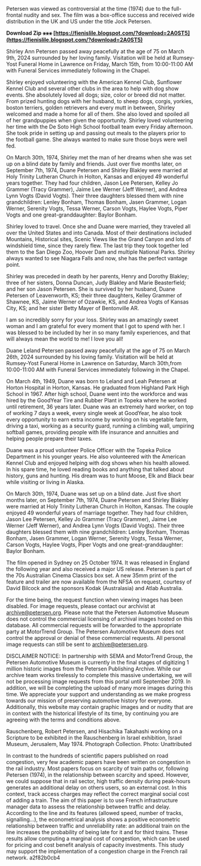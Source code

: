 
 
Petersen was viewed as controversial at the time (1974) due to the full-frontal nudity and sex. The film was a box-office success and received wide distribution in the UK and US under the title Jock Petersen.
 
**Download Zip ⚹⚹⚹ [https://fienislile.blogspot.com/?download=2A0ST5](https://fienislile.blogspot.com/?download=2A0ST5)**


 
Shirley Ann Petersen passed away peacefully at the age of 75 on March 9th, 2024 surrounded by her loving family. Visitation will be held at Rumsey-Yost Funeral Home in Lawrence on Friday, March 15th, from 10:00-11:00 AM with Funeral Services immediately following in the Chapel.
 
Shirley enjoyed volunteering with the American Kennel Club, Sunflower Kennel Club and several other clubs in the area to help with dog show events. She absolutely loved all dogs; size, color or breed did not matter. From prized hunting dogs with her husband, to sheep dogs, corgis, yorkies, boston terriers, golden retrievers and every mutt in between, Shirley welcomed and made a home for all of them. She also loved and spoiled all of her grandpuppies when given the opportunity. Shirley loved volunteering her time with the De Soto High School football team every Friday afternoon. She took pride in setting up and passing out meals to the players prior to the football game. She always wanted to make sure those boys were well fed.

On March 30th, 1974, Shirley met the man of her dreams when she was set up on a blind date by family and friends. Just over five months later, on September 7th, 1974, Duane Petersen and Shirley Blakley were married at Holy Trinity Lutheran Church in Holton, Kansas and enjoyed 49 wonderful years together. They had four children, Jason Lee Petersen, Kelley Jo Grammer (Tracy Grammer), Jaime Lee Werner (Jeff Werner), and Andrea Lynn Vogts (David Vogts). Their three daughters blessed them with nine grandchildren: Lenley Bonham, Thomas Bonham, Jasen Grammer, Logan Werner, Serenity Vogts, Tessa Werner, Carson Vogts, Haylee Vogts, Piper Vogts and one great-granddaughter: Baylor Bonham.
 
Shirley loved to travel. Once she and Duane were married, they traveled all over the United States and into Canada. Most of their destinations included Mountains, Historical sites, Scenic Views like the Grand Canyon and lots of windshield time, since they rarely flew. The last trip they took together led them to the San Diego Zoo, Hoover Dam and multiple National Parks. Shirley always wanted to see Niagara Falls and now, she has the perfect vantage point.
 
Shirley was preceded in death by her parents, Henry and Dorothy Blakley; three of her sisters, Donna Duncan, Judy Blakley and Marie Beasterfield; and her son Jason Petersen. She is survived by her husband, Duane Petersen of Leavenworth, KS; their three daughters, Kelley Grammer of Shawnee, KS, Jaime Werner of Ozawkie, KS, and Andrea Vogts of Kansas City, KS; and her sister Betty Mayer of Bentonville AR.
 
I am so incredibly sorry for your loss. Shirley was an amazingly sweet woman and I am grateful for every moment that I got to spend with her. I was blessed to be included by her in so many family experiences, and that will always mean the world to me! I love you all!
 
Duane Leland Petersen passed away peacefully at the age of 75 on March 26th, 2024 surrounded by his loving family. Visitation will be held at Rumsey-Yost Funeral Home in Lawrence on Saturday, March 30th,from 10:00-11:00 AM with Funeral Services immediately following in the Chapel.
 
On March 4th, 1949, Duane was born to Leland and Leah Petersen at Horton Hospital in Horton, Kansas. He graduated from Highland Park High School in 1967. After high school, Duane went into the workforce and was hired by the GoodYear Tire and Rubber Plant in Topeka where he worked until retirement, 36 years later. Duane was an extremely hard worker, on top of working 7 days a week, every single week at GoodYear, he also took every opportunity to earn extra income by working on his vegetable farm, driving a taxi, working as a security guard, running a climbing wall, umpiring softball games, providing people with life insurance and annuities and helping people prepare their taxes.
 
Duane was a proud volunteer Police Officer with the Topeka Police Department in his younger years. He also volunteered with the American Kennel Club and enjoyed helping with dog shows when his health allowed. In his spare time, he loved reading books and anything that talked about history, guns and hunting. His dream was to hunt Moose, Elk and Black bear while visiting or living in Alaska.
 
On March 30th, 1974, Duane was set up on a blind date. Just five short months later, on September 7th, 1974, Duane Petersen and Shirley Blakley were married at Holy Trinity Lutheran Church in Holton, Kansas. The couple enjoyed 49 wonderful years of marriage together. They had four children, Jason Lee Petersen, Kelley Jo Grammer (Tracy Grammer), Jaime Lee Werner (Jeff Werner), and Andrea Lynn Vogts (David Vogts). Their three daughters blessed them with nine grandchildren: Lenley Bonham, Thomas Bonham, Jasen Grammer, Logan Werner, Serenity Vogts, Tessa Werner, Carson Vogts, Haylee Vogts, Piper Vogts and one great-granddaughter: Baylor Bonham.
 
The film opened in Sydney on 25 October 1974. It was released in England the following year and also received a major US release. Petersen is part of the 70s Australian Cinema Classics box set. A new 35mm print of the feature and trailer are now available from the NFSA on request, courtesy of David Bilcock and the sponsors Kodak (Australasia) and Atlab Australia.
 
For the time being, the request function when viewing images has been disabled. For image requests, please contact our archivist at archive@petersen.org. Please note that the Petersen Automotive Museum does not control the commercial licensing of archival images hosted on this database. All commercial requests will be forwarded to the appropriate party at MotorTrend Group. The Petersen Automotive Museum does not control the approval or denial of these commercial requests. All personal image requests can still be sent to archive@petersen.org. 

 DISCLAIMER NOTICE: In partnership with SEMA and MotorTrend Group, the Petersen Automotive Museum is currently in the final stages of digitizing 1 million historic images from the Petersen Publishing Archive. While our archive team works tirelessly to complete this massive undertaking, we will not be processing image requests from this portal until September 2019. In addition, we will be completing the upload of many more images during this time. We appreciate your support and understanding as we make progress towards our mission of preserving automotive history for everyone. Additionally, this website may contain graphic images and or nudity that are in context with the historical lifestyle of its time, by continuing you are agreeing with the terms and conditions above.
 
Rauschenberg, Robert Petersen, and Hisachika Takahashi working on a Scripture to be exhibited in the Rauschenberg in Israel exhibition, Israel Museum, Jerusalem, May 1974. Photograph Collection. Photo: Unattributed
 
In contrast to the hundreds of scientific papers published on road congestion, very few academic papers have been written on congestion in the rail industry. Most papers focus on scarcity of train paths or, following Petersen (1974), in the relationship between scarcity and speed. However, we could suppose that in rail sector, high traffic density during peak-hours generates an additional delay on others users, so an external cost. In this context, track access charges may reflect the correct marginal social cost of adding a train. The aim of this paper is to use French infrastructure manager data to assess the relationship between traffic and delay. According to the line and its features (allowed speed, number of tracks, signalling…), the econometrical analysis shows a positive econometric relationship between traffic and unreliability rate: an additional train on the line increases the probability of being late for it and for third trains. These results allow computing a marginal cost of congestion, which can be used for pricing and cost benefit analysis of capacity investments. This study may support the implementation of a congestion charge in the French rail network.
 a2f82b0cb4
 
